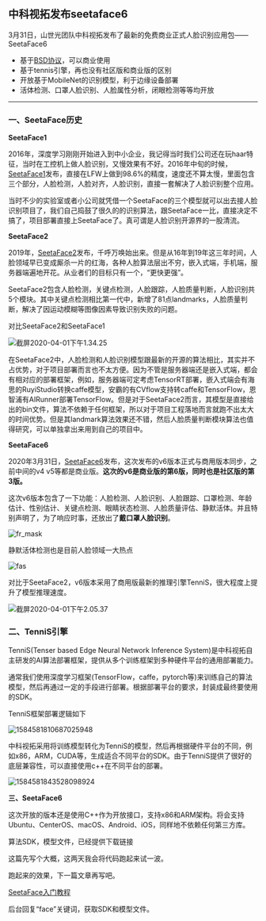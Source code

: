 ## 中科视拓发布seetaface6

3月31日，山世光团队中科视拓发布了最新的免费商业正式人脸识别应用包——SeetaFace6

- 基于[BSD协议]([https://baike.baidu.com/item/BSD%E5%8D%8F%E8%AE%AE/8013651?fr=aladdin](https://baike.baidu.com/item/BSD协议/8013651?fr=aladdin))，可以商业使用
- 基于tennis引擎，再也没有社区版和商业版的区别
- 开放基于MobileNet的识别模型，利于边缘设备部署
- 活体检测、口罩人脸识别、人脸属性分析，闭眼检测等等均开放

---

### 一、SeetaFace历史

**SeetaFace1**

2016年，深度学习刚刚开始进入到中小企业，我记得当时我们公司还在玩haar特征，当时在工控机上做人脸识别，又慢效果有不好。2016年中旬的时候，[SeetaFace1](https://github.com/seetaface/SeetaFaceEngine)发布，直接在LFW上做到98.6%的精度，速度还不算太慢，里面包含三个部分，人脸检测，人脸对齐，人脸识别，直接一套解决了人脸识别整个应用。

当时不少的实验室或者小公司就凭借一个SeetaFace的三个模型就可以出去接人脸识别项目了，我们自己捣鼓了很久的的识别算法，跟SeetaFace一比，直接决定不搞了，项目部署直接上SeetaFace了。真可谓是人脸识别开源界的一股清流。

**SeetaFace2**

2019年，[SeetaFace2](https://github.com/seetafaceengine/SeetaFace2)发布，千呼万唤始出来。但是从16年到19年这三年时间，人脸领域早已变成厮杀一片的红海，各种人脸算法层出不穷，嵌入式端，手机端，服务器端遍地开花。从业者们的目标只有一个，“更快更强”。

SeetaFace2包含人脸检测，关键点检测，人脸跟踪，人脸质量判断，人脸识别共5个模块。其中关键点检测相比第一代中，新增了81点landmarks，人脸质量判断，解决了因运动模糊等图像因素导致识别失败的问题。

对比SeetaFace2和SeetaFace1

![截屏2020-04-01下午1.34.25](https://i.loli.net/2020/04/01/GU8cW7TkFIrDhXZ.png)

在SeetaFace2中，人脸检测和人脸识别模型跟最新的开源的算法相比，其实并不占优势，对于项目部署而言也不太方便。因为不管是服务器端还是嵌入式端，都会有相对应的部署框架，例如，服务器端可定考虑TensorRT部署，嵌入式端会有海思的RuyiStudio转换caffe模型，安霸的有CVflow支持转caffe和TensorFlow，恩智浦有AIRunner部署TensorFlow。但是对于SeetaFace2而言，其模型是直接给出的bin文件，算法不依赖于任何框架，所以对于项目工程落地而言就跑不出太大的时间优势。但是其landmark算法效果还不错，然后人脸质量判断模块算法也值得研究，可以单独拿出来用到自己的项目中。

**SeetaFace6**

2020年3月31日，[SeetaFace6](https://github.com/seetafaceengine/SeetaFace6)发布，这次发布的v6版本正式与商用版本同步，之前中间的v4 v5等都是商业版。**这次的v6是商业版的第6版，同时也是社区版的第3版。**

这次v6版本包含了一下功能：人脸检测、人脸识别、人脸跟踪、口罩检测、年龄估计、性别估计、关键点检测、眼睛状态检测、人脸质量评估、静默活体。并且特别声明了，为了响应时事，还放出了**戴口罩人脸识别**。

![fr_mask](https://i.loli.net/2020/04/01/hcUad8mAF71Klvo.png)

静默活体检测也是目前人脸领域一大热点

![fas](https://i.loli.net/2020/04/01/QmbtSfrH16LATa5.jpg)

对比于SeetaFace2，v6版本采用了商用版最新的推理引擎TenniS，很大程度上提升了模型推理速度。

![截屏2020-04-01下午2.05.37](https://i.loli.net/2020/04/01/SNDOmE8qBx37R4A.png)

### 二、TenniS引擎

TenniS(Tenser based Edge Neural Network Inference System)是中科视拓自主研发的AI算法部署框架，提供从多个训练框架到多种硬件平台的通用部署能力。

通常我们使用深度学习框架(TensorFlow，caffe，pytorch等)来训练自己的算法模型，然后再通过一定的手段进行部署。根据部署平台的要求，封装成最终要使用的SDK。

TenniS框架部署逻辑如下

![1584581810687025948](https://i.loli.net/2020/04/01/tKCDEnYceUlF5zr.jpg)

中科视拓采用将训练模型转化为TenniS的模型，然后再根据硬件平台的不同，例如x86，ARM，CUDA等，生成适合不同平台的SDK。由于TenniS提供了很好的底层兼容性，可以直接使用c++在不同平台的部署。

![1584581843528098924](https://i.loli.net/2020/04/01/V7Q1W3gXdjf5RD8.jpg)

**三、SeetaFace6**

这次开放的版本还是使用C++作为开放接口，支持x86和ARM架构。将会支持Ubuntu、CenterOS、macOS、Android、iOS，同样地不依赖任何第三方库。

算法SDK，模型文件，已经提供下载链接

这篇先写个大概，这两天我会将代码跑起来试一波。

跑起来的效果，下一篇文章再写吧。

[SeetaFace入门教程](http://leanote.com/blog/post/5e7d6cecab64412ae60016ef)

后台回复“face”关键词，获取SDK和模型文件。

